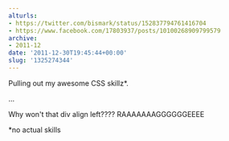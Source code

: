 ```yaml
---
alturls:
- https://twitter.com/bismark/status/152837794761416704
- https://www.facebook.com/17803937/posts/10100268909799579
archive:
- 2011-12
date: '2011-12-30T19:45:44+00:00'
slug: '1325274344'
---
```


Pulling out my awesome CSS skillz*.

...

Why won't that div align left???? RAAAAAAAGGGGGGEEEE

*no actual skills


